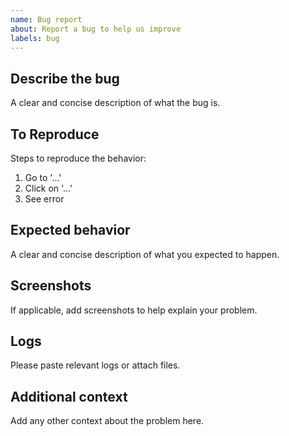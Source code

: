 ```yaml
---
name: Bug report
about: Report a bug to help us improve
labels: bug
---
```


## Describe the bug
A clear and concise description of what the bug is.

## To Reproduce
Steps to reproduce the behavior:
1. Go to '...'
2. Click on '...'
3. See error

## Expected behavior
A clear and concise description of what you expected to happen.

## Screenshots
If applicable, add screenshots to help explain your problem.

## Logs
Please paste relevant logs or attach files.

## Additional context
Add any other context about the problem here.
